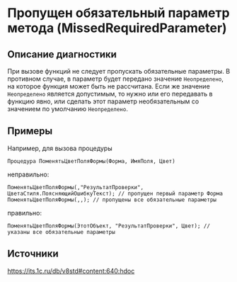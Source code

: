 # Пропущен обязательный параметр метода (MissedRequiredParameter)

<!-- Блоки выше заполняются автоматически, не трогать -->
## Описание диагностики

При вызове функций не следует пропускать обязательные параметры. В противном случае, в параметр будет передано значение `Неопределено`, на которое функция может быть не рассчитана. Если же значение `Неопределено` является допустимым, то нужно или его передавать в функцию явно, или сделать этот параметр необязательным со значением по умолчанию `Неопределено`.

## Примеры

Например, для вызова процедуры

```bsl
Процедура ПоменятьЦветПоляФормы(Форма, ИмяПоля, Цвет)
```

неправильно:

```bsl
ПоменятьЦветПоляФормы(,"РезультатПроверки", ЦветаСтиля.ПоясняющийОшибкуТекст); // пропущен первый параметр Форма
ПоменятьЦветПоляФормы(,,); // пропущены все обязательные параметры
```

правильно:

```bsl
ПоменятьЦветПоляФормы(ЭтотОбъект, "РезультатПроверки", Цвет); // указаны все обязательные параметры
```

## Источники

https://its.1c.ru/db/v8std#content:640:hdoc

